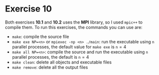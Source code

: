 # Exercise 10

Both exercises **10.1** and **10.2** uses the **MPI** library, so I used `mpic++` to compile them. To run this exercises, the commands you can use are:
- `make`: compile the source file
- `make exe NP=<n>` or `mpiexec -np <n> ./main`: run the executable using `n` parallel processes, the default value for `make exe` is `n`$=4$
- `make all NP=<n>`: compile the source and run the executable using `n` parallel processes, the default is `n`$=4$
- `make clean`: delete all objects and executable files
- `make remove`: delete all the output files

